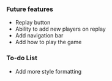 ### Future features
- Replay button
- Ability to add new players on replay
- Add navigation bar
- Add how to play the game

### To-do List
- Add more style formatting